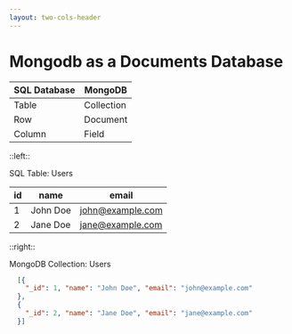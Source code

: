 ```yaml
---
layout: two-cols-header
---
```

# Mongodb as a Documents Database

<!-- ## Comparison between SQL and MongoDB -->

| SQL Database | MongoDB    |
| ------------ | ---------- |
| Table        | Collection |
| Row          | Document   |
| Column       | Field      |

<!-- ## Example: -->

::left::

SQL Table: Users

| id  | name     | email            |
| --- | -------- | ---------------- |
| 1   | John Doe | john@example.com |
| 2   | Jane Doe | jane@example.com |


::right::

MongoDB Collection: Users

```json
  [{ 
    "_id": 1, "name": "John Doe", "email": "john@example.com" 
  },
  { 
    "_id": 2, "name": "Jane Doe", "email": "jane@example.com" 
  }]
  ```

   
<!-- 


In MongoDB, databases hold one or more collections of documents.

Collections are analogous to tables in relational databases.

MongoDB stores data records as documents (specifically BSON documents) which are gathered together in collections.

wait BSON? JSON? not BSON

 -->


